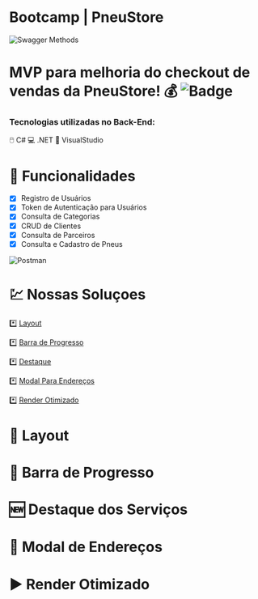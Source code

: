 # Bootcamp | PneuStore
![Swagger Methods](https://i.imgur.com/8YrDdHU.png)

MVP para melhoria do checkout de vendas da PneuStore! 💰
![Badge](https://img.shields.io/date/1630014400)
================

### Tecnologias utilizadas no Back-End:

🖱️ C#
💻 .NET
💠 VisualStudio

🔆 Funcionalidades
================

- [x] Registro de Usuários
- [x] Token de Autenticação para Usuários
- [x] Consulta de Categorias
- [x] CRUD de Clientes
- [x] Consulta de Parceiros
- [x] Consulta e Cadastro de Pneus

![Postman](https://i.imgur.com/pxxDPaN.png)

💹 Nossas Soluçoes
=================
<!--ts-->
*️⃣ [Layout](#Layout)

*️⃣ [Barra de Progresso](#Barra-de-Progresso)

*️⃣ [Destaque](#Destaque)

*️⃣ [Modal Para Endereços](#Modal-Endereços)

*️⃣ [Render Otimizado](#Render-Otimizado)
<!--te-->

# 🏁 Layout <a name="Layout"></a>

# 🤩 Barra de Progresso <a name="Barra-de-Progresso"></a>

# 🆕 Destaque dos Serviços <a name="Destaque"></a>

# 👀 Modal de Endereços <a name="Modal-Endereços"></a>

# ▶️ Render Otimizado <a name="Render-Otimizado"></a>
